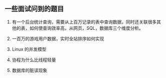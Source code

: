 ## 一些面试问到的题目

1. 有一个后台统计查询，需要从上百万记录的表中查询数据，同时还关联很多其他的表，如何使查询效率高，从网页，SQL，数据库三个维度分析。

2. 一百万的游戏用户数据，实时全站排序如何实现

3. Linux 的并发模型

4. 协程为什么比线程轻量

5. 数据库的脏读现象


